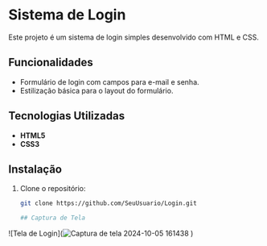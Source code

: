 # Sistema de Login

Este projeto é um sistema de login simples desenvolvido com HTML e CSS.

## Funcionalidades

- Formulário de login com campos para e-mail e senha.
- Estilização básica para o layout do formulário.

## Tecnologias Utilizadas

- **HTML5**
- **CSS3**

## Instalação

1. Clone o repositório:
   ```bash
   git clone https://github.com/SeuUsuario/Login.git

   ## Captura de Tela

![Tela de Login](![Captura de tela 2024-10-05 161438](https://github.com/user-attachments/assets/bb7d1d49-9866-4e37-9fc6-78ad67795e8c)
)
